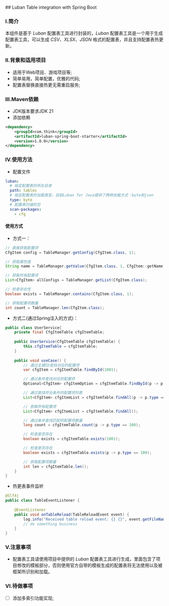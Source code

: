 ﻿﻿## Luban Table integration with Spring Boot

### Ⅰ.简介

本组件是基于 *Luban* 配置表工具进行封装的，*Luban* 配置表工具是一个用于生成配置表工具，可以生成 *CSV*、*XLSX*、*JSON* 格式的配置表，并且支持配置表热更新。

### Ⅱ.背景和适用项目

- 适用于Web项目、游戏项目等;
- 简单易用，简单配置，优雅的代码;
- 配置表替换直接热更无需重启服务;

### Ⅲ.Maven依赖

- JDK版本要求JDK 21
- 添加依赖
```xml
<dependency>
    <groupId>com.think</groupId>
    <artifactId>luban-spring-boot-starter</artifactId>
    <version>1.0.0</version>
</dependency>
```

### Ⅳ.使用方法

- 配置文件
```yaml
luban:
  # 指定配置表的所在目录
  path: tables
  # 指定配置表的加载类型，目前Luban for Java提供了两种加载方式：byte和json
  type: byte
  # 配置表扫描的包
  scan-packages:
    - cfg
```

#### 使用方式

- 方式一：
```java
// 直接获取配置项
CfgItem config = TableManager.getConfig(CfgItem.class, 1);

// 获取属性值
String name = TableManager.getValue(CfgItem.class, 1, CfgItem::getName);

// 获取所有配置项
List<CfgItem> allConfigs = TableManager.getList(CfgItem.class);

// 检查存在性
boolean exists = TableManager.contains(CfgItem.class, 1);

// 获取配置项数量
int count = TableManager.len(CfgItem.class);

```
- 方式二(通过Spring注入的方式)：
```java
public class UserService{
    private final CfgItemTable cfgItemTable;
    
    public UserService(CfgItemTable cfgItemTable) {
        this.cfgItemTable = cfgItemTable;
    }
    
    public void useCase() {
        // 通过主键ID查找对应的配置项
        var cfgItem = cfgItemTable.findById(1001);

        // 通过条件查找对应的配置项
        Optional<CfgItem> cfgItemOption = cfgItemTable.findById(p -> p.type == 100);

        // 通过查找符合条件的配置项列表
        List<CfgItem> cfgItemList = cfgItemTable.findAll(p -> p.type == 100);

        // 获取所有配置项
        List<CfgItem> cfgItemList = cfgItemTable.findAll();

        // 通过条件查找匹配的配置项数量
        long count = cfgItemTable.count(p -> p.type == 100);

        // 检查是否存在
        boolean exists = cfgItemTable.exists(1001);

        // 检查是否存在
        boolean exists = cfgItemTable.exists(p -> p.type == 100);

        // 获取配置项数量
        int len = cfgItemTable.len();
    }
}

```

- 热更表事件监听

```java
@Slf4j
public class TableEventListener {
    
    @EventListener
    public void onTableReload(TableReloadEvent event) {
        log.info("Received table reload event: {} {}", event.getFileName(), event.getClazz());
        // do something business
    }
}
```

### Ⅴ.注意事项
- 配置表工具请使用项目中提供的 *Luban* 配置表工具进行生成，里面包含了项目修改的模板部分，否则使用官方自带的模板生成的配置表将无法使用以及被框架所识别和加载。

### Ⅵ.待做事项

- [ ] 添加多索引功能实现;
